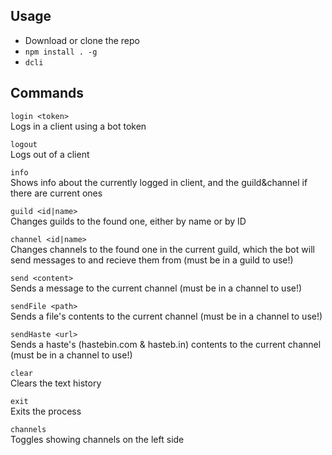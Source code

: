 ## Usage
- Download or clone the repo
- `npm install . -g`
- `dcli`

## Commands
`login <token>`<br>
Logs in a client using a bot token

`logout`<br>
Logs out of a client

`info`<br>
Shows info about the currently logged in client, and the guild&channel if there are current ones

`guild <id|name>`<br>
Changes guilds to the found one, either by name or by ID

`channel <id|name>`<br>
Changes channels to the found one in the current guild, which the bot will send messages to and recieve them from (must be in a guild to use!)

`send <content>`<br>
Sends a message to the current channel (must be in a channel to use!)

`sendFile <path>`<br>
Sends a file's contents to the current channel (must be in a channel to use!)

`sendHaste <url>`<br>
Sends a haste's (hastebin.com & hasteb.in) contents to the current channel (must be in a channel to use!)

`clear`<br>
Clears the text history

`exit`<br>
Exits the process

`channels`<br>
Toggles showing channels on the left side
